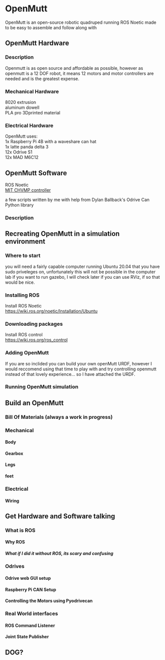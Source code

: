 # OpenMutt
OpenMutt is an open-source robotic quadruped running ROS Noetic made to be easy to assemble and follow along with  

## OpenMutt Hardware  
### Description  
Openmutt is as open source and affordable as possible, however as openmutt is a 12 DOF robot, it means 12 motors and motor controllers are needed and is the greatest expense.  

### Mechanical Hardware  
8020 extrusion  
aluminum dowell  
PLA pro 3Dprinted material  

### Electrical Hardware  
OpenMutt uses:  
1x Raspberry Pi 4B with a waveshare can hat  
1x latte panda delta 3  
12x Odrive S1  
12x MAD M6C12

## OpenMutt Software  
ROS Noetic  
[MIT CHVMP controller  ]([url](https://github.com/chvmp/champ))

a few scripts written by me with help from Dylan Ballback's Odrive Can Python library


### Description

## Recreating OpenMutt in a simulation environment

### Where to start
you will need a fairly capable computer running Ubuntu 20.04 that you have sudo priveleges on, unfortunately this will not be possible in the computer lab if you want to run gazebo, I will check later if you can use RViz, if so that would be nice.  

### Installing ROS
Install ROS Noetic  
https://wiki.ros.org/noetic/Installation/Ubuntu  

### Downloading packages
Install ROS control  
https://wiki.ros.org/ros_control  

### Adding OpenMutt
If you are so inclided you can build your own openMutt URDF, however I would reccomend using that time to play with and try controlling openmutt instead of that lovely experience... so I have attached the URDF.

### Running OpenMutt simulation

## Build an OpenMutt

### Bill Of Materials (always a work in progress)

### Mechanical

#### Body

#### Gearbox

#### Legs

#### feet

### Electrical

#### Wiring

## Get Hardware and Software talking

### What is ROS

#### Why ROS

##### What if I did it without ROS, its scary and confusing

### Odrives

#### Odrive web GUI setup

#### Raspberry Pi CAN Setup

#### Controlling the Motors using Pyodrivecan

### Real World interfaces

#### ROS Command Listener

#### Joint State Publisher

## DOG?


